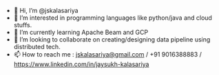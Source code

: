 - 👋 Hi, I’m @jskalasariya
- 👀 I’m interested in programming languages like python/java and cloud stuffs.
- 🌱 I’m currently learning Apache Beam and GCP
- 💞️ I’m looking to collaborate on creating/designing data pipeline using distributed tech.
- 📫 How to reach me : jskalasariya@gmail.com / +91 9016388883 / https://www.linkedin.com/in/jaysukh-kalasariya

<!---
jskalasariya/jskalasariya is a ✨ special ✨ repository because its `README.md` (this file) appears on your GitHub profile.
You can click the Preview link to take a look at your changes.
--->
